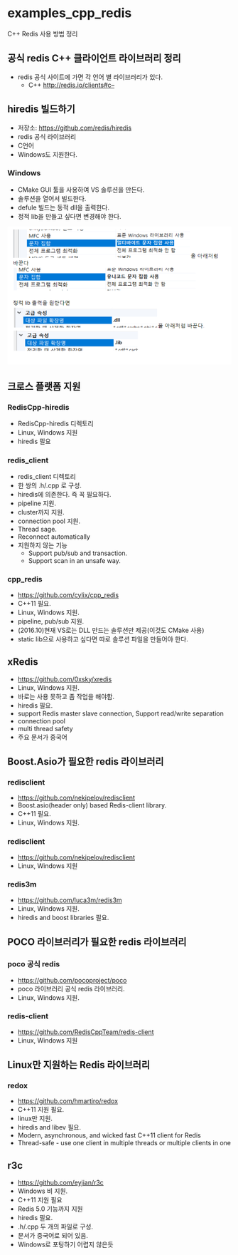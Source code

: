 # examples_cpp_redis
C++ Redis 사용 방법 정리
    
## 공식 redis C++ 클라이언트 라이브러리 정리
- redis 공식 사이트에 가면 각 언어 별 라이브러리가 있다.
    - C++ http://redis.io/clients#c–

## hiredis 빌드하기
- 저장소: https://github.com/redis/hiredis 
- redis 공식 라이브러리
- C언어
- Windows도 지원한다.
  
### Windows
- CMake GUI 툴을 사용하여 VS 솔루션을 만든다.
- 솔루션을 열어서 빌드한다.
- defule 빌드는 동적 dll을 출력한다.
- 정적 lib을 만들고 싶다면 변경해야 한다.
    
![hiredis_vc](./RedisCpp-hiredis/images/001.png)    
    

## 크로스 플랫폼 지원
### RedisCpp-hiredis
- RedisCpp-hiredis 디렉토리
- Linux, Windows 지원
- hiredis 필요
  

### redis_client
- redis_client 디렉토리
- 한 쌍의 .h/.cpp 로 구성.
- hiredis에 의존한다. 즉 꼭 필요하다.
- pipeline 지원.
- cluster까지 지원.
- connection pool 지원.
- Thread sage.
- Reconnect automatically
- 지원하지 않는 기능
    - Support pub/sub and transaction.
    - Support scan in an unsafe way.
       
  
### cpp_redis
- https://github.com/cylix/cpp_redis
- C++11 필요.
- Linux, Windows 지원.
- pipeline, pub/sub 지원.
- (2016.10)현재 VS로는 DLL 만드는 솔루션만 제공(이것도 CMake 사용)
- static lib으로 사용하고 싶다면 따로 솔루션 파일을 만들어야 한다.
  
  
## xRedis
- https://github.com/0xsky/xredis
- Linux, Windows 지원.
- 바로는 사용 못하고 좀 작업을 해야함.
- hiredis 필요.
- support Redis master slave connection, Support read/write separation
- connection pool
- multi thread safety
- 주요 문서가 중국어
  

## Boost.Asio가 필요한 redis 라이브러리
### redisclient
- https://github.com/nekipelov/redisclient
- Boost.asio(header only) based Redis-client library.
- C++11 필요.
- Linux, Windows 지원.
  

### redisclient
- https://github.com/nekipelov/redisclient
- Linux, Windows 지원
   
   
### redis3m
- https://github.com/luca3m/redis3m
- Linux, Windows 지원.
- hiredis and boost libraries 필요.
  
  

## POCO 라이브러리가 필요한 redis 라이브러리
### poco 공식 redis
- https://github.com/pocoproject/poco
- poco 라이브러리 공식 redis 라이브러리.
- Linux, Windows 지원.
  
  
### redis-client
- https://github.com/RedisCppTeam/redis-client
- Linux, Windows 지원


## Linux만 지원하는 Redis 라이브러리  
### redox
- https://github.com/hmartiro/redox
- C++11 지원 필요.
- linux만 지원.
- hiredis and libev 필요.
- Modern, asynchronous, and wicked fast C++11 client for Redis
- Thread-safe - use one client in multiple threads or multiple clients in one
  
  
## r3c
- https://github.com/eyjian/r3c
- Windows 비 지원.
- C++11 지원 필요
- Redis 5.0 기능까지 지원
- hiredis 필요.
- .h/.cpp 두 개의 파일로 구성.
- 문서가 중국어로 되어 있음.
- Windows로 포팅하기 어렵지 않은듯